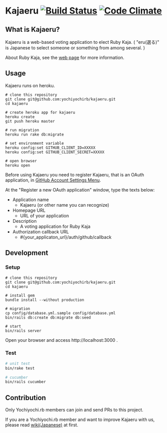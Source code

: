 # Kajaeru [![Build Status](https://travis-ci.org/yochiyochirb/kajaeru.svg?branch=master)](https://travis-ci.org/yochiyochirb/kajaeru) [![Code Climate](https://codeclimate.com/github/yochiyochirb/kajaeru/badges/gpa.svg)](https://codeclimate.com/github/yochiyochirb/kajaeru)

## What is Kajaeru?
Kajaeru is a web-based voting application to elect Ruby Kaja. ( "eru(選る)" is Japanese to select someone or something from among several. )

About Ruby Kaja, see the [web page](http://kaja.rubyist.net/) for more information.

## Usage

Kajaeru runs on heroku.

```
# clone this repository
git clone git@github.com:yochiyochirb/kajaeru.git
cd kajaeru

# create heroku app for kajaeru
heroku create
git push heroku master

# run migration
heroku run rake db:migrate

# set environment variable
heroku config:set GITHUB_CLIENT_ID=XXXXX
heroku config:set GITHUB_CLIENT_SECRET=XXXXX

# open browser
heroku open
```

Before using Kajaeru you need to register Kajaeru, that is an OAuth application, in [GitHub Account Settings Menu](https://github.com/settings/developers).

At the "Register a new OAuth application" window, type the texts below:

- Application name
  - Kajaeru (or other name you can recognize)
- Homepage URL
  - URL of your application
- Description
  - A voting application for Ruby Kaja
- Authorization callback URL
  - #{your_applicaton_url}/auth/github/callback

## Development

### Setup

```
# clone this repository
git clone git@github.com:yochiyochirb/kajaeru.git
cd kajaeru

# install gem
bundle install --without production

# migration
cp config/database.yml.sample config/database.yml
bin/rails db:create db:migrate db:seed

# start
bin/rails server
```

Open your browser and access http://localhost:3000 .

### Test

```sh
# unit test
bin/rake test

# cucumber
bin/rails cucumber
```

## Contribution
Only Yochiyochi.rb members can join and send PRs to this project.

If you are a Yochiyochi.rb member and want to improve Kajaeru with us, please read [wiki(Japanese)](https://github.com/yochiyochirb/kajaeru/wiki) at first.
